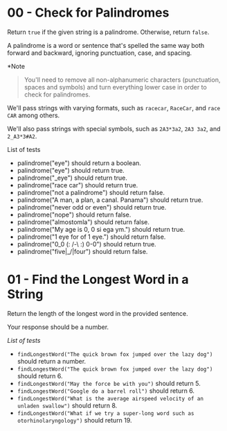 # 00 - Check for Palindromes
Return ```true``` if the given string is a palindrome. Otherwise, return ```false```.

A palindrome is a word or sentence that's spelled the same way both forward and backward, ignoring punctuation, case, and spacing.

*Note
> You'll need to remove all non-alphanumeric characters (punctuation, spaces and symbols) and turn everything lower case in order to check for palindromes.

We'll pass strings with varying formats, such as ```racecar```, ```RaceCar```, and ```race CAR``` among others.

We'll also pass strings with special symbols, such as ```2A3*3a2```, ```2A3 3a2```, and ```2_A3*3#A2```.

List of tests
* palindrome("eye") should return a boolean.
* palindrome("eye") should return true.
* palindrome("_eye") should return true.
* palindrome("race car") should return true.
* palindrome("not a palindrome") should return false.
* palindrome("A man, a plan, a canal. Panama") should return true.
* palindrome("never odd or even") should return true.
* palindrome("nope") should return false.
* palindrome("almostomla") should return false.
* palindrome("My age is 0, 0 si ega ym.") should return true.
* palindrome("1 eye for of 1 eye.") should return false.
* palindrome("0_0 (: /-\ :) 0-0") should return true.
* palindrome("five|\_/|four") should return false.

# 01 - Find the Longest Word in a String
Return the length of the longest word in the provided sentence.

Your response should be a number.

*List of tests*

* ```findLongestWord("The quick brown fox jumped over the lazy dog")``` should return a number.
* ```findLongestWord("The quick brown fox jumped over the lazy dog")``` should return 6.
* ```findLongestWord("May the force be with you")``` should return 5.
* ```findLongestWord("Google do a barrel roll")``` should return 6.
* ```findLongestWord("What is the average airspeed velocity of an unladen swallow")``` should return 8.
* ```findLongestWord("What if we try a super-long word such as otorhinolaryngology")``` should return 19.
